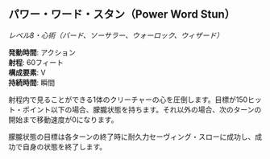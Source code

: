 ## パワー・ワード・スタン（Power Word Stun）
*レベル8・心術（バード、ソーサラー、ウォーロック、ウィザード）*

**発動時間**: アクション  
**射程**: 60フィート  
**構成要素**: V  
**持続時間**: 瞬間

射程内で見ることができる1体のクリーチャーの心を圧倒します。目標が150ヒット・ポイント以下の場合、朦朧状態を持ちます。それ以外の場合、次のターンの開始まで移動速度が0になります。

朦朧状態の目標は各ターンの終了時に耐久力セーヴィング・スローに成功し、成功で自身の状態を終了します。